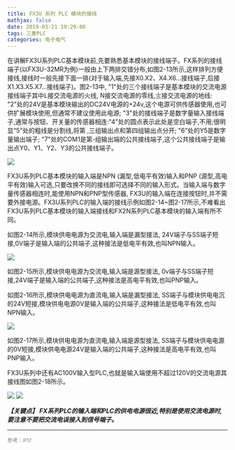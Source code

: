 ```yaml
---
title: FX3U 系列 PLC 模块的接线
mathjax: false
date: 2019-03-21 19:29:00
tags: 三菱PLC
categories: 电子电气
---
```


在讲解FX3U系列PLC基本模块前,先要熟悉基本模块的接线端子。FX系列的接线端子(以FX3U-32MR为例)一般由上下两排交错分布,如图2-13所示,这样排列方便接线,接线时一般先接下面一排(对于输入端,先接X0.X2、X4.X6…接线端子,后接X1.X3.X5.X7…接线端子)。图2-13中, "1"处的三个接线端子是基本模块的交流电源接线端子其中L接交流电源的火线, N接交流电源的零线,〨接交流电源的地线: "2"处的24V是基本模块输出的DC24V电源的+24v,这个电源可供传感器使用,也可供扩展模块使用,但通常不建议使用此电源; "3"处的接线端子是数字量输入接线端子,通常与按钮、开关量的传感器相连:"4"处的圆点表示此处是空白端子,不用;很明显“5”处的粗线是分割线,将第  ,三组输出点和第四组输出点分开; "6”处的Y5是数字量输出端子; "7"处的COM1是第-组输出端的公共接线端子,这个公共接线端子是输出点Y0、Y1、Y2、Y3的公共接线端子。

<!--more-->

![](http://image.huvjie.com/190321-05_img01.jpg)

FX3U系列PLC基本模块的输入端是NPN (漏型,低电平有效)输入和PNP (源型,高电平有效)输入可选,只要改换不同的接线即可选择不同的输入形式。当输入端与数字量传感器相连时,能使用NPN和PNP型传感器, FX3U的输入端在连接按钮时,并不需要外接电源。FX3U系列PLC的输入端的接线示例如图2-14~图2-17所示,不难看出FX3U系列PLC基本模块的输入端接线和FX2N系列PLC基本模块的输入端有所不同。

如图2-14所示,模块供电电源为交流电,输入端是漏型接法, 24V端子与SS端子短接,0V端子是输入端的公共端子,这种接法是低电平有效,也叫NPN输入。

![](http://image.huvjie.com/190321-05_img02.jpg)

如图2-15所示,模块供电电源为交流电,输入端是源型接法, 0v端子与SS端子短接,24V端子是输入端的公共端子,这种接法是高电平有效,也叫PNP输入。

如图2-16所示,模块供电电源为直流电,输入端是漏型接法, SS端子与模块供电电沉的24V短接,模块供电电源0V是输入端的公共端子,这种接法是低电平有效,也叫NPN输入。  

![](http://image.huvjie.com/190321-05_img03.jpg)

如图2-17所示,模块供电电源为直流电,输入端是源型接法, SS端子与模块供电电源的0V短接,模块供电电源24V是输入端的公共端子,这种接法是高电平有效,也叫PNP输入。

FX3U系列中还有AC100V输入型PLC,也就是输入端使用不超过120V的交流电源其接线图如图2-18所示。

![](http://image.huvjie.com/190321-05_img04.jpg)
![](http://image.huvjie.com/190321-05_img05.jpg)

***【关键点】 FX系列PLC的输入端和PLC的供电电源很近,特别是使用交流电源时,要注意不要把交流电误接入到信号端子。***


<hr/>
<span style="color:gray;font-size:12px">
参考：P17
</span>
